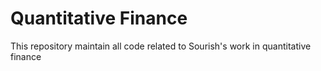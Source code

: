 # Quantitative Finance

This repository maintain all code related to Sourish's work in quantitative finance


